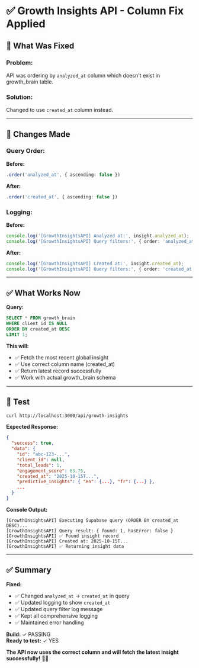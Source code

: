 # ✅ Growth Insights API - Column Fix Applied

## 🔧 **What Was Fixed**

### **Problem:**
API was ordering by `analyzed_at` column which doesn't exist in growth_brain table.

### **Solution:**
Changed to use `created_at` column instead.

---

## 📝 **Changes Made**

### **Query Order:**
**Before:**
```typescript
.order('analyzed_at', { ascending: false })
```

**After:**
```typescript
.order('created_at', { ascending: false })
```

### **Logging:**
**Before:**
```typescript
console.log('[GrowthInsightsAPI] Analyzed at:', insight.analyzed_at);
console.log('[GrowthInsightsAPI] Query filters:', { order: 'analyzed_at DESC' });
```

**After:**
```typescript
console.log('[GrowthInsightsAPI] Created at:', insight.created_at);
console.log('[GrowthInsightsAPI] Query filters:', { order: 'created_at DESC' });
```

---

## ✅ **What Works Now**

**Query:**
```sql
SELECT * FROM growth_brain 
WHERE client_id IS NULL 
ORDER BY created_at DESC 
LIMIT 1;
```

**This will:**
- ✅ Fetch the most recent global insight
- ✅ Use correct column name (created_at)
- ✅ Return latest record successfully
- ✅ Work with actual growth_brain schema

---

## 🧪 **Test**

```bash
curl http://localhost:3000/api/growth-insights
```

**Expected Response:**
```json
{
  "success": true,
  "data": {
    "id": "abc-123-...",
    "client_id": null,
    "total_leads": 1,
    "engagement_score": 63.75,
    "created_at": "2025-10-15T...",
    "predictive_insights": { "en": {...}, "fr": {...} },
    ...
  }
}
```

**Console Output:**
```
[GrowthInsightsAPI] Executing Supabase query (ORDER BY created_at DESC)...
[GrowthInsightsAPI] Query result: { found: 1, hasError: false }
[GrowthInsightsAPI] ✅ Found insight record
[GrowthInsightsAPI] Created at: 2025-10-15T...
[GrowthInsightsAPI] ✅ Returning insight data
```

---

## ✅ **Summary**

**Fixed:**
- ✅ Changed `analyzed_at` → `created_at` in query
- ✅ Updated logging to show `created_at`
- ✅ Updated query filter log message
- ✅ Kept all comprehensive logging
- ✅ Maintained error handling

**Build:** ✓ PASSING  
**Ready to test:** ✓ YES

**The API now uses the correct column and will fetch the latest insight successfully!** 🚀✨
